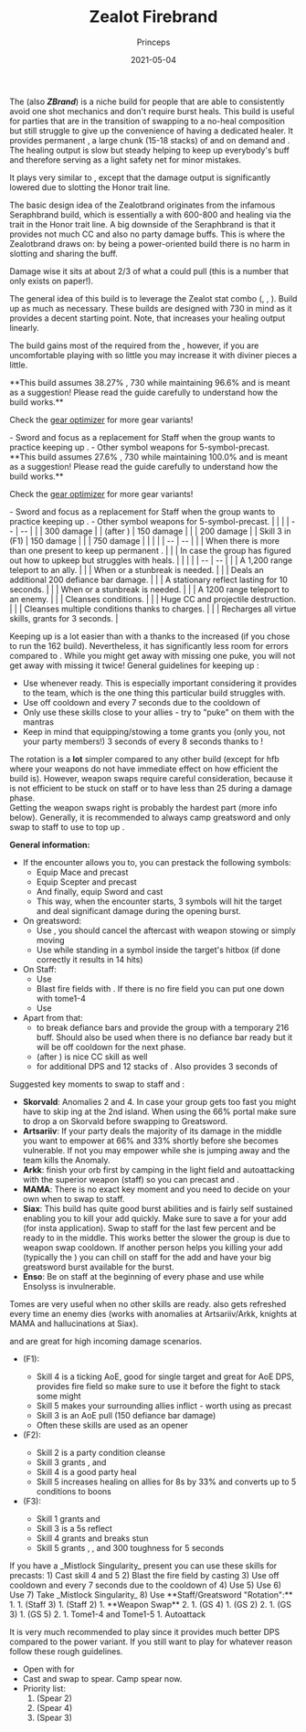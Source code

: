 ﻿---
title: 'Zealot Firebrand'
date: '2021-05-04'
rating: 'Offmeta'
role: 'Hybrid'
profession: 'Guardian'
specialization: 'Firebrand'
skills: [9093, 9153, 9251]
boons: ['Quickness', 'Fury', 'Might', 'Stability', 'Retaliation', 'Aegis']
conditions: ['Vulnerability', 'Blinded', 'Crippled']
code: '[&DQEqOhAvPjpLF0sX/gA2AXoWehZIAf4AiRKJEgAAAAAAAAAAAAAAAAAAAAA=]'
author: 'Princeps'
classification: [5, 2, 3, 3, 4]
---

The **<Specialization text="Zealot Firebrand" name="Firebrand"/>** (also **_ZBrand_**) is a niche build for people that are able to consistently avoid one shot mechanics and don't require burst heals. This build is useful for parties that are in the transition of swapping to a no-heal composition but still struggle to give up the convenience of having a dedicated healer. It provides permanent <Boon name="Quickness"/>, a large chunk (15-18 stacks) of <Boon name="might"/> and on demand <Boon name="Stability"/> and <Boon name="Aegis"/>. The healing output is slow but steady helping to keep up everybody's <Item name="scholar"/> buff and therefore serving as a light safety net for minor mistakes.

It plays very similar to <BuildLink build="Power Firebrand" specialization="Firebrand"/>, except that the damage output is significantly lowered due to slotting the Honor trait line. 

The basic design idea of the Zealotbrand originates from the infamous Seraphbrand build, which is essentially a <BuildLink build="Condi Firebrand" specialization="Firebrand"/> with 600-800 <Attribute name="Healing Power"/> and healing via the trait <Trait name="Writ of persistence"/> in the Honor trait line. A big downside of the Seraphbrand is that it provides not much CC and also no party damage buffs. This is where the Zealotbrand draws on: by being a power-oriented build there is no harm in slotting <Trait name="perfect inscriptions"/> and sharing the <Skill name="bane signet"/> buff.

Damage wise it sits at about 2/3 of what a <BuildLink build="Power Firebrand" specialization="Firebrand"/> could pull (this is a number that only exists on paper!).

<Divider text="Equipment"/>

The general idea of this build is to leverage the Zealot stat combo (<Attribute name="Power"/>, <Attribute name="Precision"/>, <Attribute name="Healing Power"/>). Build up as much <Attribute name="Healing Power"/> as necessary. These builds are designed with 730 <Attribute name="Healing Power"/> in mind as it provides a decent starting point. Note, that <Attribute name="Healing Power"/> increases your healing output linearly.

The build gains most of the required <Attribute name="Concentration"/> from the <Item id="79722"/>, however, if you are uncomfortable playing with so little <Attribute name="Concentration"/> you may increase it with diviner pieces a little.

<Tabs>
<Tab title="162 Agony Resistance">
**This build assumes 38.27% <Attribute name="Boon Duration"/>, 730 <Attribute name="Healing Power"/> while maintaining 96.6% <Attribute name="Critical Chance"/> and is meant as a suggestion! Please read the guide carefully to understand how the build works.**

Check the [gear optimizer](http://old.discretize.eu) for more gear variants!
<Grid>
<GridItem sm="4">
<Armor weight="Heavy" helmAffix="Diviner" helmRune="Scholar" shouldersAffix="Berserker" shouldersRune="Scholar" coatAffix="Zealot" coatRune="Scholar" glovesAffix="Zealot" glovesRune="Scholar" leggingsAffix="Zealot" leggingsRune="Scholar" bootsAffix="Zealot" bootsRune="Scholar" helmInfusionId="49432" shouldersInfusionId="49432" coatInfusionId="49432" glovesInfusionId="49432" leggingsInfusionId="49432" bootsInfusionId="49432"/>
</GridItem>

<GridItem sm="4">
<Weapons weapon1MainType="Greatsword" weapon1MainAffix="Berserker" weapon1MainSigil1="Force" weapon1MainSigil2="Impact" weapon2MainType="Staff" weapon2MainAffix="Berserker" weapon2MainSigil1="Transference" weapon2MainSigil2="Concentration" weapon1MainInfusion1Id="49432" weapon2MainInfusion1Id="49432" weapon1MainInfusion2Id="49432" weapon2MainInfusion2Id="49432"/>

<Card title="Alternative weapons">
- Sword and focus as a replacement for Staff when the group wants to practice keeping up <Boon name="Might"/>. 
- Other symbol weapons for 5-symbol-precast.
</Card>
</GridItem>

<GridItem sm="4">
<BackAndTrinkets backItemAffix="Diviner" accessory1Affix="Diviner" accessory2Affix="Zealot" amuletAffix="Diviner" ring1Affix="Zealot"  ring2Affix="Zealot" backItemInfusion1Id="49432" backItemInfusion2Id="49432" accessory1InfusionId="49432" accessory2InfusionId="49432" ring1Infusion1Id="49432" ring1Infusion2Id="49432" ring1Infusion3Id="49432" ring2Infusion1Id="49432" ring2Infusion2Id="49432" ring2Infusion3Id="49432"/>

<Consumables foodId="41569" utilityId="77569" infusionId="37131"/>

</GridItem>
</Grid>
</Tab>
<Tab title="222 Agony Resistance">
**This build assumes 27.6% <Attribute name="Boon Duration"/>, 730 <Attribute name="Healing Power"/> while maintaining 100.0% <Attribute name="Critical Chance"/> and is meant as a suggestion! Please read the guide carefully to understand how the build works.**

Check the [gear optimizer](http://old.discretize.eu) for more gear variants!
<Grid>
<GridItem sm="4">
<Armor weight="Heavy" helmAffix="Berserker" helmRune="Scholar" shouldersAffix="Zealot" shouldersRune="Scholar" coatAffix="Zealot" coatRune="Scholar" glovesAffix="Zealot" glovesRune="Scholar" leggingsAffix="Diviner" leggingsRune="Scholar" bootsAffix="Zealot" bootsRune="Scholar" helmInfusionId="49432" shouldersInfusionId="49432" coatInfusionId="49432" glovesInfusionId="49432" leggingsInfusionId="49432" bootsInfusionId="49432"/>
</GridItem>

<GridItem sm="4">
<Weapons weapon1MainType="Greatsword" weapon1MainAffix="Berserker" weapon1MainSigil1="Force" weapon1MainSigil2="Impact" weapon2MainType="Staff" weapon2MainAffix="Berserker" weapon2MainSigil1="Transference" weapon2MainSigil2="Concentration" weapon1MainInfusion1Id="49432" weapon2MainInfusion1Id="49432" weapon1MainInfusion2Id="49432" weapon2MainInfusion2Id="49432"/>

<Card title="Alternative weapons">
- Sword and focus as a replacement for Staff when the group wants to practice keeping up <Boon name="Might"/>. 
- Other symbol weapons for 5-symbol-precast.
</Card>
</GridItem>

<GridItem sm="4">
<BackAndTrinkets backItemAffix="Berserker" accessory1Affix="Berserker" accessory2Affix="Berserker" amuletAffix="Zealot" ring1Affix="Zealot"  ring2Affix="Zealot" backItemInfusion1Id="49432" backItemInfusion2Id="49432" accessory1InfusionId="49432" accessory2InfusionId="49432" ring1Infusion1Id="49432" ring1Infusion2Id="49432" ring1Infusion3Id="49432" ring2Infusion1Id="49432" ring2Infusion2Id="49432" ring2Infusion3Id="49432"/>

<Consumables foodId="41569" utilityId="77569" infusionId="37131"/>

</GridItem>
</Grid>
</Tab>
</Tabs>

<Divider text="Build"/>

<Grid>
<GridItem sm="7">
<Traits traits1="Radiance" traits1Selected="Healers Retribution, Retribution, Perfect Inscriptions" traits2="Honor" traits2Selected="protectorsrestoration, Empowering Might, Writ of Persistence" traits3="Firebrand" traits3Selected="Liberators Vow, Stalwart Speed, Loremaster"/>
 <Card title="Defiance Bar Damage">
| | |
| -- | -- |
| <Skill id="9093"/> | 300 damage |
| <Skill id="9226"/> (after <Skill id="9147"/>) | 150 damage |
| <Skill name="Hammer of Wisdom"/> | 200 damage |
| Skill 3 in <Skill name="Tome of Justice"/> (F1) | 150 damage |
| <Skill name="Sanctuary"/> | 750 damage |
</Card>
</GridItem>

<GridItem sm="5">
<Skills heal="Mantra of Solace" utility1="Mantra of Potence" utility2="Sword of Justice" utility3="Bane Signet" elite="Feel My Wrath"/>
<Card title="Alternative traits">
| | |
| -- | -- |
| <Trait name="righthandstrength" size="big" disableText/> | When there is more than one <Specialization name="Guardian"/> present to keep up permanent <Boon name="Retaliation"/>. |
| <Trait name="pureofheart" size="big" disableText/> | In case the group has figured out how to upkeep <Boon name="Might"/> but struggles with heals. |

</Card>
<Card title="Situational Skills">
| | |
| -- | -- |
| <Skill id="9246" size="big" disableText/> | A 1,200 range teleport to an ally. |
| <Skill id="9153" size="big" disableText/> | When <Boon name="Stability"/> or a stunbreak is needed. |
| <Skill id="9125" size="big" disableText/> | Deals an additional 200 defiance bar damage. |
| <Skill id="9251" size="big" disableText/> | A stationary reflect lasting for 10 seconds. |
| <Skill id="43357" size="big" disableText/> | When <Boon name="Stability"/> or a stunbreak is needed. |
| <Skill id="9247" size="big" disableText/> | A 1200 range teleport to an enemy. |
| <Skill name="Purging flames" size="big" disableText/> | Cleanses conditions. |
| <Skill name="Sanctuary" size="big" disableText/> | Huge CC and projectile destruction. |
| <Skill name="Mantra of lore" size="big" disableText/> | Cleanses multiple conditions thanks to charges. |
| <Skill name="renewed focus" size="big" disableText/> | Recharges all virtue skills, grants <Effect name="Invulnerability"/> for 3 seconds. |

</Card>
</GridItem>
</Grid>


<Divider text="Details"/>

Keeping up <Boon name="Quickness"/> is a lot easier than with a <BuildLink build="Power Firebrand" specialization="Firebrand"/> thanks to the increased <Attribute name="Boon Duration"/> (if you chose to run the 162 <Attribute name="Agony Resistance"/> build). Nevertheless, it has significantly less room for errors compared to <BuildLink build="Heal Firebrand" specialization="Firebrand"/>. While you might get away with missing one puke, you will not get away with missing it twice! General guidelines for keeping up <Boon name="Quickness"/>:
- Use <Skill name="Feel My Wrath"/> whenever ready. This is especially important considering it provides <Boon name="Fury"/> to the team, which is the one thing this particular build struggles with.
- Use <Skill name="Mantra of Potence"/> off cooldown and <Skill name="Mantra of Solace"/> every 7 seconds due to the cooldown of <Trait name="Stalwart Speed"/>
- Only use these skills close to your allies - try to "puke" on them with the mantras
- Keep in mind that equipping/stowing a tome grants you (only you, not your party members!) 3 seconds of <Boon name="Quickness"/> every 8 seconds thanks to <Trait name="swift scholar"/>!

The rotation is a **lot** simpler compared to any other <Specialization name="Guardian"/> build (except for hfb where your weapons do not have immediate effect on how efficient the build is). However, weapon swaps require careful consideration, because it is not efficient to be stuck on staff or to have less than 25 <Boon name="might"/> during a damage phase.  
Getting the weapon swaps right is probably the hardest part (more info below). Generally, it is recommended to always camp greatsword and only swap to staff to use <Skill name="Empower"/> to top up <Boon name="Might"/>.   

**General information:**
- If the encounter allows you to, you can prestack the following symbols:
  - Equip Mace and precast <Skill name="Symbol of Faith"/>
  - Equip Scepter and precast <Skill name="Symbol of Punishment"/>
  - And finally, equip Sword and cast <Skill name="Symbol of Blades"/>
  - This way, when the encounter starts, 3 symbols will hit the target and deal significant damage during the opening burst.
- On greatsword:
  - Use <Skill name="Symbol of Wrath"/>, you should cancel the aftercast with weapon stowing or simply moving
  - Use <Skill name="Whirling Wrath"/> while standing in a symbol inside the target's hitbox (if done correctly it results in 14 hits)
- On Staff:
  - Use <Skill name="Empower"/>
  - Blast fire fields with <Skill name="holystrike"/>. If there is no fire field you can put one down with tome1-4 
  - Use <Skill name="Symbol of Swiftness"/>
- Apart from that:
  - <Skill name="Bane Signet"/> to break defiance bars and provide the group with a temporary 216 <Attribute name="Power"/> buff. Should also be used when there is no defiance bar ready but it will be off cooldown for the next phase.
  - <Skill id="9226"/> (after <Skill id="9147"/>) is nice CC skill as well
  - <Skill name="Sword of Justice"/> for additional DPS and  12 stacks of <Condition name="vulnerability"/>. Also provides 3 seconds of <Condition name="Crippled"/>

Suggested key moments to swap to staff and <Skill name="Empower"/>: 
- **Skorvald**: Anomalies 2 and 4. In case your group gets too fast you might have to skip <Skill name="Empower"/>ing at the 2nd island. When using the 66% portal make sure to drop a <Skill name="Symbol of Swiftness"/> on Skorvald before swapping to Greatsword.
- **Artsariiv**: If your party deals the majority of its damage in the middle you want to empower at 66% and 33% shortly before she becomes vulnerable. If not you may empower while she is jumping away and the team kills the Anomaly.
- **Arkk**: finish your orb first by camping in the light field and autoattacking with the superior weapon (staff) so you can precast <Skill name="Empower"/> and <Skill name="Symbol of Swiftness"/>.
- **MAMA**: There is no exact key moment and you need to decide on your own when to swap to staff. 
- **Siax**: This build has quite good burst abilities and is fairly self sustained enabling you to kill your add quickly. Make sure to save a <Skill name="Sword of justice"/> for your add (for insta <Condition name="Vulnerability"/> application). Swap to staff for the last few percent and be ready to <Skill name="Empower"/> in the middle. This works better the slower the group is due to weapon swap cooldown. If another person helps you killing your add (typically the <Specialization name="Renegade"/>) you can chill on staff for the add and have your big greatsword burst available for the <Effect name="Exposed"/> burst.
- **Enso**: Be on staff at the beginning of every phase and use <Skill name="Empower"/> while Ensolyss is invulnerable. 
  
Tomes are very useful when no other skills are ready. <Skill name="Tome of Justice"/> also gets refreshed every time an enemy dies (works with anomalies at Artsariiv/Arkk, knights at MAMA and hallucinations at Siax).

<Skill name="Tome of Courage"/> and <Skill name="Tome of Resolve"/> are great for high incoming damage scenarios.

- <Skill name="Tome of Justice"/> (F1):
  - Skill 4 is a ticking AoE, good for single target and great for AoE DPS, provides fire field so make sure to use it before the fight to stack some might
  - Skill 5 makes your surrounding allies inflict <Condition name="Burning"/> - worth using as precast
  - Skill 3 is an AoE pull (150 defiance bar damage)
  - Often these skills are used as an opener
- <Skill name="Tome of Resolve"/> (F2):
  - Skill 2 is a party condition cleanse
  - Skill 3 grants <Boon name="Vigor"/>, <Boon name="Regeneration"/> and <Boon name="Swiftness"/>
  - Skill 4 is a good party heal
  - Skill 5 increases healing on allies for 8s by 33% and converts up to 5 conditions to boons
- <Skill name="Tome of Courage"/> (F3):
  - Skill 1 grants <Boon name="Stability"/> and <Boon name="Swiftness"/>
  - Skill 3 is a 5s reflect
  - Skill 4 grants <Boon name="Resistance"/> and breaks stun
  - Skill 5 grants <Boon name="Aegis"/>, <Boon name="Protection"/>, <Boon name="Stability"/> and 300 toughness for 5 seconds


<Grid>
<GridItem xs="12" sm="6">
<Card title="Precasting">
If you have a _Mistlock Singularity_ present you can use these skills for precasts:
1) Cast <Skill name="tome of justice"/> skill 4 and 5
2) Blast the fire field by casting <Skill name="Holy Strike"/>
3) Use <Skill name="Mantra of Potence"/> off cooldown and <Skill name="Mantra of Solace"/> every 7 seconds due to the cooldown of <Trait name="Stalwart Speed"/>
4) Use <Skill name="Stand your ground"/>
5) Use <Skill name="Feelmywrath"/> 
6) Use <Skill name="banesignet"/>
7) Take _Mistlock Singularity_
8) Use <Skill name="Feelmywrath"/> 

</Card>
</GridItem>

<GridItem xs="12" sm="6">
<Card title="Example opener">
**Staff/Greatsword "Rotation":**
1. <Skill name="banesignet" profession="guardian"/>
1. <Skill name="Symbol of Swiftness" profession="guardian"/> (Staff 3)
1. <Skill name="Holystrike"/> (Staff 2)
1. **Weapon Swap**
2. <Skill name="Sword of Justice" profession="guardian"/>
1. <Skill name="Symbol of Wrath " profession="guardian"/> (GS 4)
1. <Skill name="Whirling Wrath" profession="guardian"/> (GS 2)
2. <Skill name="Sword of Justice" profession="guardian"/>
1. <Skill name="Leap of Faith" profession="guardian"/> (GS 3)
1. <Skill name="Binding Blade" profession="guardian"/> (GS 5)
2. <Skill name="Sword of Justice" profession="guardian"/>
1. Tome1-4 and Tome1-5
1. Autoattack 
</Card>
</GridItem>

</Grid>

<Divider text="Underwater combat"/>

It is very much recommended to play <BuildLink build="Condi Firebrand" specialization="Firebrand"/> since it provides much better DPS compared to the power variant. If you still want to play <Specialization text="Zealot Firebrand" name="Firebrand"/> for whatever reason follow these rough guidelines.

- Open with <Skill name="refraction"/> for <Boon name="retaliation"/>
- Cast <Skill name="purify"/> and swap to spear. Camp spear now.
- Priority list:
  1) <Skill name="Zealots flurry"/> (Spear 2)
  2) <Skill name="Symbol of spears"/> (Spear 4)
  3) <Skill name="brilliance"/> (Spear 3)
